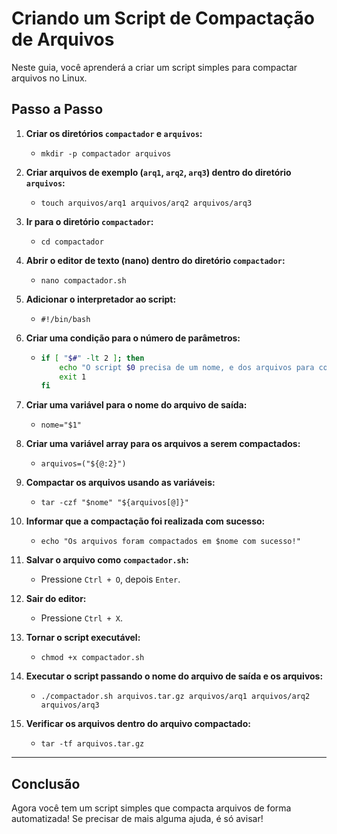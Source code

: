 # Criando um Script de Compactação de Arquivos

Neste guia, você aprenderá a criar um script simples para compactar arquivos no Linux.

## Passo a Passo

1. **Criar os diretórios `compactador` e `arquivos`:**
   - `mkdir -p compactador arquivos`

2. **Criar arquivos de exemplo (`arq1`, `arq2`, `arq3`) dentro do diretório `arquivos`:**
   - `touch arquivos/arq1 arquivos/arq2 arquivos/arq3`

3. **Ir para o diretório `compactador`:**
   - `cd compactador`

4. **Abrir o editor de texto (nano) dentro do diretório `compactador`:**
   - `nano compactador.sh`

5. **Adicionar o interpretador ao script:**
   - `#!/bin/bash`

6. **Criar uma condição para o número de parâmetros:**
   - ```bash
     if [ "$#" -lt 2 ]; then
         echo "O script $0 precisa de um nome, e dos arquivos para compactar!"
         exit 1
     fi
     ```

8. **Criar uma variável para o nome do arquivo de saída:**
   - `nome="$1"`

9. **Criar uma variável array para os arquivos a serem compactados:**
   - `arquivos=("${@:2}")`

10. **Compactar os arquivos usando as variáveis:**
    - `tar -czf "$nome" "${arquivos[@]}"`

11. **Informar que a compactação foi realizada com sucesso:**
    - `echo "Os arquivos foram compactados em $nome com sucesso!"`

12. **Salvar o arquivo como `compactador.sh`:**
    - Pressione `Ctrl + O`, depois `Enter`.

13. **Sair do editor:**
    - Pressione `Ctrl + X`.

14. **Tornar o script executável:**
    - `chmod +x compactador.sh`

15. **Executar o script passando o nome do arquivo de saída e os arquivos:**
    - `./compactador.sh arquivos.tar.gz arquivos/arq1 arquivos/arq2 arquivos/arq3`

16. **Verificar os arquivos dentro do arquivo compactado:**
    - `tar -tf arquivos.tar.gz`

---

## Conclusão

Agora você tem um script simples que compacta arquivos de forma automatizada! Se precisar de mais alguma ajuda, é só avisar!
